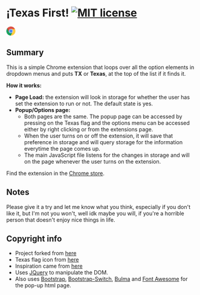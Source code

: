 # ¡Texas First! [![MIT license](https://img.shields.io/badge/license-MIT-lightgrey.svg)](https://raw.githubusercontent.com/qirh/TexasFirst/master/LICENSE) <a href="https://chrome.google.com/webstore/detail/texas-first/cflpfjhdephkbknjgidjkcfhohbddlnh">
<img border="0" alt="Chrome Button" src="https://github.com/qirh/TexasFirst/blob/master/icons/Chrome-32.png?raw=true" width="24" height="24" target="_blank" rel="noopener noreferrer">
</a>

## Summary
  This is a simple Chrome extension that loops over all the option elements in dropdown menus and puts **TX** or **Texas**, at the top of the list if it finds it.

  **How it works:**
  * **Page Load:** the extension will look in storage for whether the user has set the extension to run or not. The default state is yes.
  * **Popup/Options page:**
    * Both pages are the same. The popup page can be accessed by pressing on the Texas flag and the options menu can be accessed either by right clicking or from the extensions page.
    * When the user turns on or off the extension, it  will save that preference in storage and will query storage for the information everytime the page comes up.
    * The main JavaScript file listens for the changes in storage and will on the page whenever the user turns on the extension.

  Find the extension in the [Chrome store](https://chrome.google.com/webstore/detail/texas-first/cflpfjhdephkbknjgidjkcfhohbddlnh).


## Notes
  Please give it a try and let me know what you think, especially if you don't like it, but I'm not you won't, well idk maybe you will, if you're a horrible person that doesn't enjoy nice things in life.

## Copyright info
  * Project forked from [here](https://developer.chrome.com/extensions/getstarted)
  * Texas flag icon from [here](http://www.iconarchive.com/show/american-states-icons-by-custom-icon-design/Texas-Flag-icon.html)
  * Inspiration came from [here](https://github.com/vpicone/SorryTennesee)
  * Uses [JQuery](https://jquery.com) to manipulate the DOM.
  * Also uses [Bootstrap](https://getbootstrap.com), [Bootstrap-Switch](http://bootstrapswitch.com), [Bulma](http://bulma.io) and [Font Awesome](http://fontawesome.io) for the pop-up html page.
